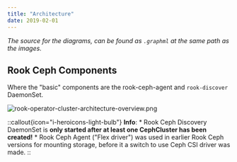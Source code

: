 ```yaml
---
title: "Architecture"
date: 2019-02-01
---
```


_The source for the diagrams, can be found as `.graphml` at the same path as the images._

## Rook Ceph Components

Where the "basic" components are the rook-ceph-agent and `rook-discover` DaemonSet.

![rook-operator-cluster-architecture-overview.png](/docs/storage/rook/architecture/rook-operator-cluster-architecture-overview.png)

::callout{icon="i-heroicons-light-bulb"}
**Info**:
    * Rook Ceph Discovery DaemonSet is **only started after at least one CephCluster has been created!**
    * Rook Ceph Agent ("Flex driver") was used in earlier Rook Ceph versions for mounting storage, before it a switch to use Ceph CSI driver was made.
::
